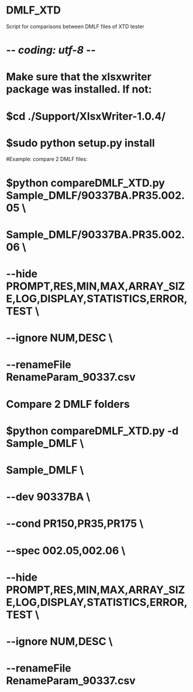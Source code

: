 # DMLF_XTD
Script for comparisons between DMLF files of XTD tester

# -*- coding: utf-8 -*-
# Make sure that the xlsxwriter package was installed. If not:
# $cd ./Support/XlsxWriter-1.0.4/
# $sudo python setup.py install

#Example: compare 2 DMLF files:
# $python compareDMLF_XTD.py Sample_DMLF/90337BA.PR35.002.05 \
#                            Sample_DMLF/90337BA.PR35.002.06 \
#                            --hide PROMPT,RES,MIN,MAX,ARRAY_SIZE,LOG,DISPLAY,STATISTICS,ERROR,TEST \
#                            --ignore NUM,DESC \
#                            --renameFile RenameParam_90337.csv

# Compare 2 DMLF folders
# $python compareDMLF_XTD.py -d Sample_DMLF \
#                               Sample_DMLF \
#                            --dev 90337BA \
#                            --cond PR150,PR35,PR175 \
#                            --spec 002.05,002.06 \
#                            --hide PROMPT,RES,MIN,MAX,ARRAY_SIZE,LOG,DISPLAY,STATISTICS,ERROR,TEST \
#                            --ignore NUM,DESC \
#                            --renameFile RenameParam_90337.csv

